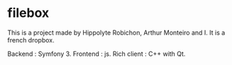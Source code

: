 # filebox

This is a project made by Hippolyte Robichon, Arthur Monteiro and I.
It is a french dropbox.

Backend : Symfony 3.
Frontend : js.
Rich client : C++ with Qt.
